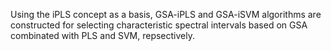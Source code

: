 Using the iPLS concept as a basis, GSA-iPLS and GSA-iSVM algorithms are constructed for selecting characteristic spectral intervals based on GSA combinated with PLS and SVM, repsectively.
